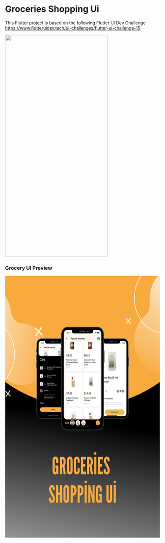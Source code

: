 # Groceries Shopping Ui

This Flutter project is based on the following Flutter UI Dev Challenge https://www.flutteruidev.tech/ui-challenges/flutter-ui-challenge-15


<img src="https://github.com/hasankarli/groceries_shopping_ui/blob/main/app-preview.gif" width="333" height="720"/>


### Grocery UI Preview

<img src="https://github.com/hasankarli/groceries_shopping_ui/blob/main/preview.png" width="600" height="849">







